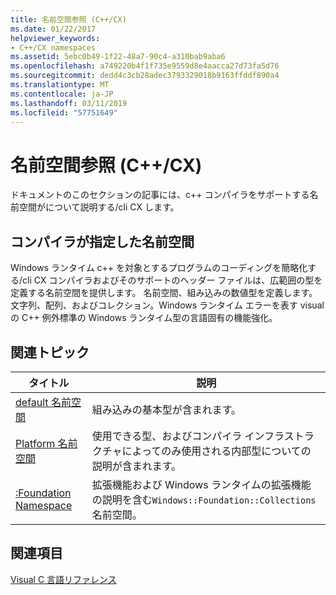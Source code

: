 ```yaml
---
title: 名前空間参照 (C++/CX)
ms.date: 01/22/2017
helpviewer_keywords:
- C++/CX namespaces
ms.assetid: 5ebc0b49-1f22-48a7-90c4-a310bab9aba6
ms.openlocfilehash: a749220b4f1f735e9559d8e4aacca27d73fa5d76
ms.sourcegitcommit: dedd4c3cb28adec3793329018b9163ffddf890a4
ms.translationtype: MT
ms.contentlocale: ja-JP
ms.lasthandoff: 03/11/2019
ms.locfileid: "57751649"
---
```

# <a name="namespaces-reference-ccx"></a>名前空間参照 (C++/CX)

ドキュメントのこのセクションの記事には、c++ コンパイラをサポートする名前空間がについて説明する/cli CX します。

## <a name="compiler-supplied-namespaces"></a>コンパイラが指定した名前空間

Windows ランタイム c++ を対象とするプログラムのコーディングを簡略化する/cli CX コンパイラおよびそのサポートのヘッダー ファイルは、広範囲の型を定義する名前空間を提供します。 名前空間、組み込みの数値型を定義します。文字列、配列、およびコレクション。Windows ランタイム エラーを表す visual の C++ 例外標準の Windows ランタイム型の言語固有の機能強化。

## <a name="related-topics"></a>関連トピック

|タイトル|説明|
|-----------|-----------------|
|[default 名前空間](../cppcx/default-namespace.md)|組み込みの基本型が含まれます。|
|[Platform 名前空間](../cppcx/platform-namespace-c-cx.md)|使用できる型、およびコンパイラ インフラストラクチャによってのみ使用される内部型についての説明が含まれます。|
|[:Foundation Namespace](../cppcx/windows-foundation-collections-namespace-c-cx.md)|拡張機能および Windows ランタイムの拡張機能の説明を含む`Windows::Foundation::Collections`名前空間。|

## <a name="see-also"></a>関連項目

[Visual C 言語リファレンス](../cppcx/visual-c-language-reference-c-cx.md)
